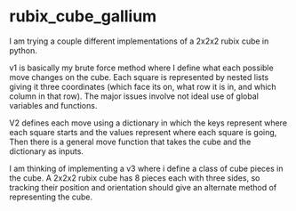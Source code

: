 # rubix_cube_gallium

I am trying a couple different implementations of a 2x2x2 rubix cube in python.

v1 is basically my brute force method where I define what each possible move changes on the cube. Each square is represented by nested lists giving it three coordinates (which face its on, what row it is in, and which column in that row). The major issues involve not ideal use of global variables and functions.

V2 defines each move using a dictionary in which the keys represent where each square starts and the values represent where each square is going, Then there is a general move function that takes the cube and the dictionary as inputs.

I am thinking of implementing a v3 where i define a class of cube pieces in the cube. A 2x2x2 rubix cube has 8 pieces each with three sides, so tracking their position and orientation should give an alternate method of representing the cube.
